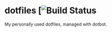 # dotfiles [![Build Status](https://github.com/hendriksc/dotfiles/actions/workflows/ci.yml/badge.svg)

My personally used dotfiles, managed with dotbot.
